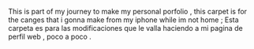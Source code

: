 This is part of my journey to make my personal porfolio , this carpet is for the canges that i gonna make from my iphone while im not home ;
Esta carpeta es para las modificaciones que le valla haciendo a mi pagina de perfil web , poco a poco .
